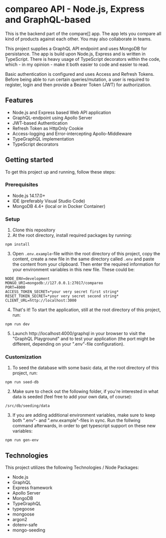 # compareo API - Node.js, Express and GraphQL-based

This is the backend part of the compare[] app. The app lets you compare all kind of products against each other. You may also collaborate in teams.

This project supplies a GraphQL API endpoint and uses MongoDB for persistance. The app is build upon Node.js, Express and is written in TypeScript. There is heavy usage of TypeScript decorators within the code, which - in my opinion - make it both easier to code and easier to read. 

Basic authentication is configured and uses Access and Refresh Tokens. Before being able to run certain queries/mutation, a user is required to register, login and then provide a Bearer Token (JWT) for authorization.

## Features

- Node.js and Express based Web API application
- GraphQL-endpoint using Apollo Server
- JWT-based Authentication
- Refresh Token as HttpOnly Cookie
- Access-logging and Error-intercepting Apollo-Middleware
- TypeGraphQL implementation
- TypeScript decorators

## Getting started

To get this project up and running, follow these steps:

### Prerequisites

- Node.js 14.17.0+
- IDE (preferably Visual Studio Code)
- MongoDB 4.4+ (local or in Docker Container)

### Setup

1. Clone this repository
2. At the root directory, install required packages by running:

```
npm install
```

3. Open `.env.example`-file within the root directory of this project, copy the content, create a new file in the same directory called `.env` and paste the content from your clipboard. Then enter the required information for your environment variables in this new file. These could be:

```
NODE_ENV=development
MONGO_URI=mongodb://127.0.0.1:27017/compareo
PORT=4000
ACCESS_TOKEN_SECRET=*your very secret first string*
RESET_TOKEN_SECRET=*your very secret second string*
CLIENT_URL=http://localhost:3000
```

4. That's it! To start the application, still at the root directory of this project, run:

```
npm run dev
```

5. Launch http://localhost:4000/graphql in your browser to visit the "GraphQL Playground" and to test your application (the port might be different, depending on your ".env"-file configuration).


### Customization

1. To seed the database with some basic data, at the root directory of this project, run:

```
npm run seed-db
```

2. Make sure to check out the following folder, if you're interested in what data is seeded (feel free to add your own data, of course):

```
/src/db/seeding/data
```

3. If you are adding additional environment variables, make sure to keep both ".env"- and ".env.example"-files in sync. Run the follwing command afterwards, in order to get typescript support on these new variables:

```
npm run gen-env
```


## Technologies

This project utilizes the following Technologies / Node Packages:
- Node.js
- GraphQL
- Express framework
- Apollo Server
- MongoDB
- TypeGraphQL
- typegoose
- mongoose
- argon2
- dotenv-safe
- mongo-seeding
